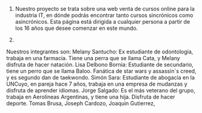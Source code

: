 1) Nuestro proyecto se trata sobre una web venta de cursos online para la industria IT, en dónde podrás encontrar tanto cursos sincrónicos como asincrónicos.
Esta página está dirigida a cualquier persona a partir de los 16 años que desee comenzar en este mundo.

2)
Nuestros integrantes son: 
Melany Santucho:
Ex estudiante de odontología, trabaja en una farmacia. Tiene una perra que se llama Cata, y Melany disfruta de hacer natación.
Lisa Delbono Bornia: 
Estudiante de secundario, tiene un perro que se llama Baloo. Fanática de star wars y assassin´s creed, y es segundo dan de taekwondo.
Simón Sara:
Estudiante de abogacía en la UNCuyo, en pareja hace 7 años, trabaja en una empresa de mudanzas y disfruta de aprender idiomas.
Jorge Salgado:
Es el más veterano del grupo, trabaja en Aerolineas Argentinas, y tiene una hija. Disfruta de hacer deporte.
Tomas Brusa,
Joseph Cardozo,
Joaquin Gutierrez,